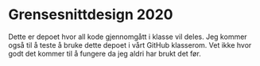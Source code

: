 # Grensesnittdesign 2020
Dette er depoet hvor all kode gjennomgått i klasse vil deles. Jeg kommer også til å teste å bruke dette depoet i vårt GitHub klasserom. Vet ikke hvor godt det kommer til å fungere da jeg aldri har brukt det før. 
